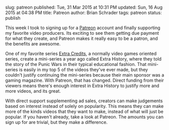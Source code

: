 slug: patreon
published: Tue, 31 Mar 2015 at 10:31 PM
updated: Sun, 16 Aug 2015 at 04:38 PM
title: Patreon
author: Brian Schrader
tags: patreon
status: publish

This week I took to signing up for a [Patreon][1] account and finally supporting my favorite video producers. Its exciting to see them getting due payment for what they create, and Patreon makes it really easy to be a patron, and the benefits are awesome.

[1]: http://www.patreon.com

One of my favorite series [Extra Credits][2], a normally video games oriented series, create a mini-series a year ago called Extra History, where they told the story of the Punic Wars in their typical educational fashion. That mini-series is easily in my top 5 of the videos they've ever made, but they couldn't justify continuing the mini-series because their main sponsor was a gaming magazine. With Patreon, that has changed. Direct funding from their viewers means there's enough interest in Extra History to justify more and more videos, and its great. 

[2]: http://extra-credits.net

With direct support supplementing ad sales, creators can make judgements based on interest instead of solely on popularity. This means they can make more of the kinds videos that they want to make, instead of what will just be popular. If you haven't already, take a look at Patreon. The amounts you can sign up for are trivial, but they make a difference.